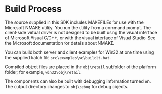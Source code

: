 # Build Process

The source supplied in this SDK includes MAKEFILEs for use with the Microsoft NMAKE utility. You run the utility from a command prompt. The client-side virtual driver is not designed to be built using the visual interface of Microsoft Visual C/C++, or with the visual interface of Visual Studio. See the Microsoft documentation for details about NMAKE.

You can build both server and client examples for Win32 at one time using the supplied batch file `src\examples\vc\buildit.bat`.

Compiled object files are placed in the `obj\retail` subfolder of the platform folder; for example, `win32\obj\retail`.

The components can also be built with debugging information turned on. The output directory changes to `obj\debug` for debug objects.